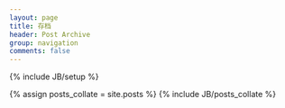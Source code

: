 ```yaml
---
layout: page
title: 存档
header: Post Archive
group: navigation
comments: false
---
```


{% include JB/setup %}

{% assign posts_collate = site.posts %}
{% include JB/posts_collate %}
